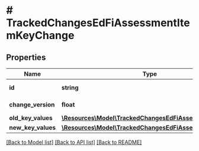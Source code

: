 # # TrackedChangesEdFiAssessmentItemKeyChange

## Properties

Name | Type | Description | Notes
------------ | ------------- | ------------- | -------------
**id** | **string** | Resource identifier | [optional]
**change_version** | **float** | Change version | [optional]
**old_key_values** | [**\Resources\Model\TrackedChangesEdFiAssessmentItemKey**](TrackedChangesEdFiAssessmentItemKey.md) |  | [optional]
**new_key_values** | [**\Resources\Model\TrackedChangesEdFiAssessmentItemKey**](TrackedChangesEdFiAssessmentItemKey.md) |  | [optional]

[[Back to Model list]](../../README.md#models) [[Back to API list]](../../README.md#endpoints) [[Back to README]](../../README.md)
